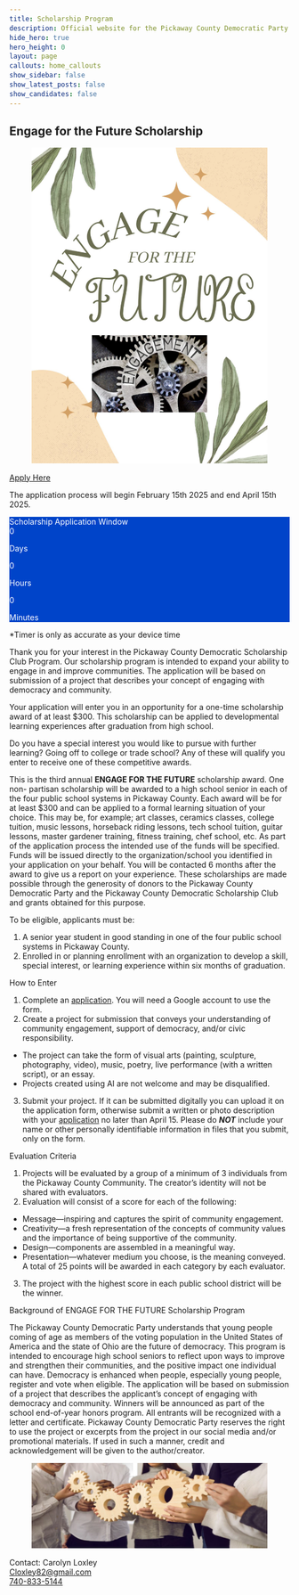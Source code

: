 ```yaml
---
title: Scholarship Program
description: Official website for the Pickaway County Democratic Party - Ohio
hide_hero: true
hero_height: 0
layout: page
callouts: home_callouts
show_sidebar: false
show_latest_posts: false
show_candidates: false
---
```

<script>function abConfigure(c) {window.actblueConfig = c}</script>
<script src="https://secure.actblue.com/cf/assets/actblue.js" async data-ab-source="snippet-20230804"></script>

<h2 class="is-size-1 has-text-centered">Engage for the Future Scholarship</h2>

<figure class="image is-4by5">
	<img src="/img/engage.png">
</figure>
<div class="title is-2 has-text-centered">
<a href="https://forms.gle/yYhTRimZq9pRG4M7A">Apply Here</a>
</div>

<span class="title is-3">The application process will begin February 15th 2025 and end April 15th 2025.</span>
<div class="box" style="background-color:#0044c9; color: white;">

<div class="has-text-centered is-size-3-mobile is-size-2-tablet is-size-1-desktop has-text-weight-bold">Scholarship Application Window</div>
<div id="countdown" align="center" class="is-size-4-touch is-size-3-desktop"></div>
 <div class="level is-mobile">
  <div class="level-item has-text-centered">
    <div>
      <span class="cdtext" id="cdays">0</span>
      <p class="cdsubtext">Days</p>
    </div>
  </div>
  <div class="level-item has-text-centered">
    <div>
      <span class="cdtext" id="chours">0</span>
      <p class="cdsubtext">Hours</p>
    </div>
  </div>
  <div class="level-item has-text-centered">
    <div>
      <span class="cdtext" id="cminutes">0</span>
      <p class="cdsubtext">Minutes</p>
    </div>
  </div>
 </div>
<script>
// Set the date we're counting down to
var windowopen = new Date("2025-02-15T05:00:00Z").getTime();
var windowclose = new Date("2025-04-16T04:00:00Z").getTime();

// Update the count down every 1 second
var x = setInterval(function() {

  // Get today's date and time
  var now = Date.now();
        
  // If the count down is over, write some text 
  if ((windowclose - now) < 0) {
    clearInterval(x);
    document.getElementById("countdown").innerHTML = "Window closed";
  } else {
  	if ((windowopen - now) > 0) {
    	// Find the distance between now and the count down date
    	var timer = windowopen - now;
 	 	// Time calculations for days, hours, minutes and seconds
  		document.getElementById("cdays").innerHTML = Math.floor(timer / (1000 * 60 * 60 * 24));
  		document.getElementById("chours").innerHTML = Math.floor((timer % (1000 * 60 * 60 * 24)) / (1000 * 60 * 60));
  		document.getElementById("cminutes").innerHTML = Math.floor((timer % (1000 * 60 * 60)) / (1000 * 60));
  		// Output the result in an element with id="countdown"
  		document.getElementById("countdown").innerHTML = "Window opens in:<br>";
    } else {
      	// Find the distance between now and the count down date
  		var timer = windowclose - now;
// Time calculations for days, hours, minutes and seconds
		document.getElementById("cdays").innerHTML = Math.floor(timer / (1000 * 60 * 60 * 24));
  		document.getElementById("chours").innerHTML = Math.floor((timer % (1000 * 60 * 60 * 24)) / (1000 * 60 * 60));
  		document.getElementById("cminutes").innerHTML = Math.floor((timer % (1000 * 60 * 60)) / (1000 * 60));
  		// Output the result in an element with id="countdown"
  		document.getElementById("countdown").innerHTML = "Window closes in:<br>";
    }
  }
}, 1000);
</script>
</div>
<p class="has-text-centered is-size-7">*Timer is only as accurate as your device time</p>
Thank you for your interest in the Pickaway County Democratic
Scholarship Club Program. Our scholarship program is intended to expand
your ability to engage in and improve communities. The application will be
based on submission of a project that describes your concept of engaging
with democracy and community.

Your application will enter you in an opportunity for a one-time scholarship
award of at least $300. This scholarship can be applied to developmental learning
experiences after graduation from high school.

Do you have a special interest you would like to pursue with further learning?
Going off to college or trade school? Any of these will qualify you enter to
receive one of these competitive awards.

This is the third annual <b>ENGAGE FOR THE FUTURE</b> scholarship award. One non-
partisan scholarship will be awarded to a high school senior in each of the four
public school systems in Pickaway County. Each award will be for at least $300 and
can be applied to a formal learning situation of your choice.
This may be, for example; art classes, ceramics classes, college tuition, music
lessons, horseback riding lessons, tech school tuition, guitar lessons, master
gardener training, fitness training, chef school, etc. As part of the application
process the intended use of the funds will be specified. Funds will be issued
directly to the organization/school you identified in your application on your
behalf. You will be contacted 6 months after the award to give us a report on
your experience.
These scholarships are made possible through the generosity of donors to the Pickaway County Democratic Party and the Pickaway County Democratic Scholarship Club and grants obtained for this purpose.

<span class="title is-4">To be eligible, applicants must be:</span>
1. A senior year student in good standing in one of the four public school
systems in Pickaway County.
2. Enrolled in or planning enrollment with an organization to develop a
skill, special interest, or learning experience within six months of
graduation.

<span class="title is-4">How to Enter</span>
1. Complete an [application](https://forms.gle/yYhTRimZq9pRG4M7A). You will need a Google account to use the form.
2. Create a project for submission that conveys your understanding of
community engagement, support of democracy, and/or civic
responsibility.
* The project can take the form of visual arts (painting, sculpture,
photography, video), music, poetry, live performance (with a
written script), or an essay.
* Projects created using AI are not welcome and may be disqualified.
3. Submit your project. If it can be submitted digitally you can upload it on the application form, otherwise submit
a written or photo description with your [application](https://forms.gle/yYhTRimZq9pRG4M7A) no later than April 15. Please do ***NOT*** include your name or other personally identifiable information in files that you submit, only on the form.

<span class="title is-4">Evaluation Criteria</span>
1. Projects will be evaluated by a group of a minimum of 3 individuals from
the Pickaway County Community. The creator’s identity will not be
shared with evaluators.
2. Evaluation will consist of a score for each of the following:
* Message—inspiring and captures the spirit of community
engagement.
* Creativity—a fresh representation of the concepts of community
values and the importance of being supportive of the community.
* Design—components are assembled in a meaningful way.
* Presentation—whatever medium you choose, is the meaning
conveyed.
A total of 25 points will be awarded in each category by each evaluator.
3. The project with the highest score in each public school district will be
the winner.

<span class="title is-5">Background of ENGAGE FOR THE FUTURE Scholarship Program</span>

The Pickaway County Democratic Party understands that young people
coming of age as members of the voting population in the United States
of America and the state of Ohio are the future of democracy. This
program is intended to encourage high school seniors to reflect upon
ways to improve and strengthen their communities, and the positive
impact one individual can have. Democracy is enhanced when people,
especially young people, register and vote when eligible.
The application will be based on submission of a project that describes
the applicant’s concept of engaging with democracy and community.
Winners will be announced as part of the school end-of-year honors
program. All entrants will be recognized with a letter and certificate.
Pickaway County Democratic Party reserves the right to use the project
or excerpts from the project in our social media and/or promotional
materials. If used in such a manner, credit and acknowledgement will be
given to the author/creator.

<figure class="image is-3by1">
	<img src="/img/engagefooter.png">
</figure>

Contact: Carolyn Loxley
<br>[Cloxley82@gmail.com](mailto:cloxley82@gmail.com)
<br>[740-833-5144](tel:7408335144)


